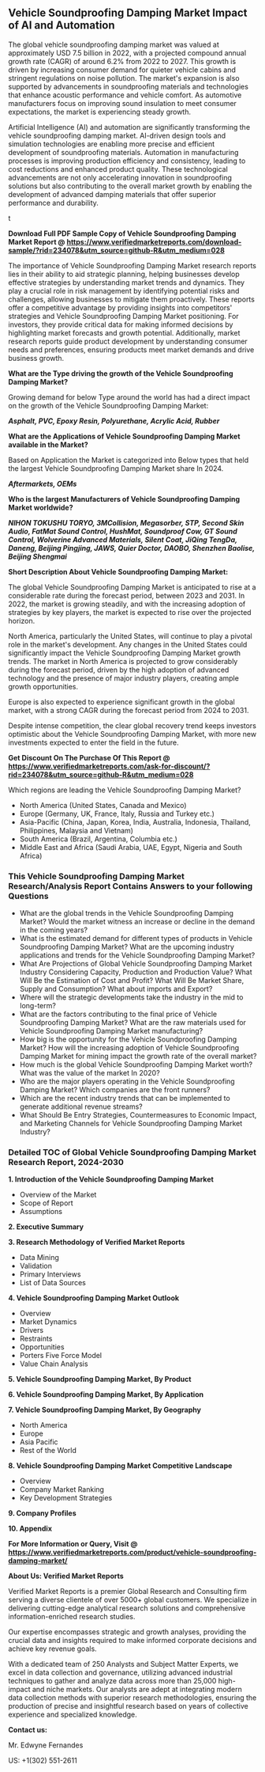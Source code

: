 <h2>Vehicle Soundproofing Damping Market Impact of AI and Automation</h2><p>The global vehicle soundproofing damping market was valued at approximately USD 7.5 billion in 2022, with a projected compound annual growth rate (CAGR) of around 6.2% from 2022 to 2027. This growth is driven by increasing consumer demand for quieter vehicle cabins and stringent regulations on noise pollution. The market's expansion is also supported by advancements in soundproofing materials and technologies that enhance acoustic performance and vehicle comfort. As automotive manufacturers focus on improving sound insulation to meet consumer expectations, the market is experiencing steady growth.</p><p>Artificial Intelligence (AI) and automation are significantly transforming the vehicle soundproofing damping market. AI-driven design tools and simulation technologies are enabling more precise and efficient development of soundproofing materials. Automation in manufacturing processes is improving production efficiency and consistency, leading to cost reductions and enhanced product quality. These technological advancements are not only accelerating innovation in soundproofing solutions but also contributing to the overall market growth by enabling the development of advanced damping materials that offer superior performance and durability.</p>t</p><p id="" class=""><strong>Download Full PDF Sample Copy of Vehicle Soundproofing Damping Market Report @ <a href="https://www.verifiedmarketreports.com/download-sample/?rid=234078&utm_source=github-R&utm_medium=028" target="_blank">https://www.verifiedmarketreports.com/download-sample/?rid=234078&utm_source=github-R&utm_medium=028</a></strong></p><p>The importance of&nbsp;Vehicle Soundproofing Damping Market research reports lies in their ability to aid strategic planning, helping businesses develop effective strategies by understanding market trends and dynamics. They play a crucial role in risk management by identifying potential risks and challenges, allowing businesses to mitigate them proactively. These reports offer a competitive advantage by providing insights into competitors' strategies and Vehicle Soundproofing Damping Market positioning. For investors, they provide critical data for making informed decisions by highlighting market forecasts and growth potential. Additionally, market research reports guide product development by understanding consumer needs and preferences, ensuring products meet market demands and drive business growth.</p><p><strong>What are the&nbsp;Type driving the growth of the Vehicle Soundproofing Damping Market?</strong></p><p id="" class="">Growing demand for below Type around the world has had a direct impact on the growth of the Vehicle Soundproofing Damping Market:</p><em><strong>Asphalt, PVC, Epoxy Resin, Polyurethane, Acrylic Acid, Rubber</strong></em></p><strong>What are the&nbsp;Applications&nbsp;of Vehicle Soundproofing Damping Market available in the Market?</strong></p><p id="" class="">Based on Application the Market is categorized into Below types that held the largest Vehicle Soundproofing Damping Market share In 2024.</p><em><strong>Aftermarkets, OEMs</strong></em></p><strong>Who is the largest Manufacturers of Vehicle Soundproofing Damping Market worldwide?</strong></p><p><em><strong>NIHON TOKUSHU TORYO, 3MCollision, Megasorber, STP, Second Skin Audio, FatMat Sound Control, HushMat, Soundproof Cow, GT Sound Control, Wolverine Advanced Materials, Silent Coat, JiQing TengDa, Daneng, Beijing Pingjing, JAWS, Quier Doctor, DAOBO, Shenzhen Baolise, Beijing Shengmai</strong></em></p><p id="" class=""><strong>Short Description About Vehicle Soundproofing Damping Market:</strong></p><p>The global Vehicle Soundproofing Damping Market is anticipated to rise at a considerable rate during the forecast period, between 2023 and 2031. In 2022, the market is growing steadily, and with the increasing adoption of strategies by key players, the market is expected to rise over the projected horizon.</p><p>North America, particularly the United States, will continue to play a pivotal role in the market's development. Any changes in the United States could significantly impact the Vehicle Soundproofing Damping Market growth trends. The market in North America is projected to grow considerably during the forecast period, driven by the high adoption of advanced technology and the presence of major industry players, creating ample growth opportunities.</p><p>Europe is also expected to experience significant growth in the global market, with a strong CAGR during the forecast period from 2024 to 2031.</p><p>Despite intense competition, the clear global recovery trend keeps investors optimistic about the Vehicle Soundproofing Damping Market, with more new investments expected to enter the field in the future.</p><p id="" class=""><strong>Get Discount On The Purchase Of This Report @ <a href="https://www.verifiedmarketreports.com/ask-for-discount/?rid=234078&utm_source=github-R&utm_medium=028" target="_blank">https://www.verifiedmarketreports.com/ask-for-discount/?rid=234078&utm_source=github-R&utm_medium=028</a></strong></p>Which regions are leading the Vehicle Soundproofing Damping Market?</p><ul><li>North America (United States, Canada and Mexico)</li><li>Europe (Germany, UK, France, Italy, Russia and Turkey etc.)</li><li>Asia-Pacific (China, Japan, Korea, India, Australia, Indonesia, Thailand, Philippines, Malaysia and Vietnam)</li><li>South America (Brazil, Argentina, Columbia etc.)</li><li>Middle East and Africa (Saudi Arabia, UAE, Egypt, Nigeria and South Africa)</li></ul><h3 id="" class="">This Vehicle Soundproofing Damping Market Research/Analysis Report Contains Answers to your following Questions</h3><ul><li>What are the global trends in the Vehicle Soundproofing Damping Market? Would the market witness an increase or decline in the demand in the coming years?</li><li>What is the estimated demand for different types of products in Vehicle Soundproofing Damping Market? What are the upcoming industry applications and trends for the Vehicle Soundproofing Damping Market?</li><li>What Are Projections of Global Vehicle Soundproofing Damping Market Industry Considering Capacity, Production and Production Value? What Will Be the Estimation of Cost and Profit? What Will Be Market Share, Supply and Consumption? What about imports and Export?</li><li>Where will the strategic developments take the industry in the mid to long-term?</li><li>What are the factors contributing to the final price of Vehicle Soundproofing Damping Market? What are the raw materials used for Vehicle Soundproofing Damping Market manufacturing?</li><li>How big is the opportunity for the Vehicle Soundproofing Damping Market? How will the increasing adoption of Vehicle Soundproofing Damping Market for mining impact the growth rate of the overall market?</li><li>How much is the global Vehicle Soundproofing Damping Market worth? What was the value of the market In 2020?</li><li>Who are the major players operating in the Vehicle Soundproofing Damping Market? Which companies are the front runners?</li><li>Which are the recent industry trends that can be implemented to generate additional revenue streams?</li><li>What Should Be Entry Strategies, Countermeasures to Economic Impact, and Marketing Channels for Vehicle Soundproofing Damping Market Industry?</li></ul><h3 id="" class="">Detailed TOC of Global Vehicle Soundproofing Damping Market Research Report, 2024-2030</h3><p id="" class=""><strong>1. Introduction of the Vehicle Soundproofing Damping Market</strong></p><ul><li>Overview of the Market</li><li>Scope of Report</li><li>Assumptions</li></ul><p id="" class=""><strong>2. Executive Summary</strong></p><p id="" class=""><strong>3. Research Methodology of Verified Market Reports</strong></p><ul><li>Data Mining</li><li>Validation</li><li>Primary Interviews</li><li>List of Data Sources</li></ul><p id="" class=""><strong>4. Vehicle Soundproofing Damping Market Outlook</strong></p><ul><li>Overview</li><li>Market Dynamics</li><li>Drivers</li><li>Restraints</li><li>Opportunities</li><li>Porters Five Force Model</li><li>Value Chain Analysis</li></ul><p id="" class=""><strong>5. Vehicle Soundproofing Damping Market, By Product</strong></p><p id="" class=""><strong>6. Vehicle Soundproofing Damping Market, By Application</strong></p><p id="" class=""><strong>7. Vehicle Soundproofing Damping Market, By Geography</strong></p><ul><li>North America</li><li>Europe</li><li>Asia Pacific</li><li>Rest of the World</li></ul><p id="" class=""><strong>8. Vehicle Soundproofing Damping Market Competitive Landscape</strong></p><ul><li>Overview</li><li>Company Market Ranking</li><li>Key Development Strategies</li></ul><p id="" class=""><strong>9. Company Profiles</strong></p><p id="" class=""><strong>10. Appendix</strong></p><p id="" class=""><strong>For More Information or Query, Visit @ <a href="https://www.verifiedmarketreports.com/product/vehicle-soundproofing-damping-market/" target="_blank">https://www.verifiedmarketreports.com/product/vehicle-soundproofing-damping-market/</a></strong></p><p id="" class=""><strong>About Us: Verified Market Reports</strong></p><p id="" class="">Verified Market Reports is a premier Global Research and Consulting firm serving a diverse clientele of over 5000+ global customers. We specialize in delivering cutting-edge analytical research solutions and comprehensive information-enriched research studies.</p><p id="" class="">Our expertise encompasses strategic and growth analyses, providing the crucial data and insights required to make informed corporate decisions and achieve key revenue goals.</p><p id="" class="">With a dedicated team of 250 Analysts and Subject Matter Experts, we excel in data collection and governance, utilizing advanced industrial techniques to gather and analyze data across more than 25,000 high-impact and niche markets. Our analysts are adept at integrating modern data collection methods with superior research methodologies, ensuring the production of precise and insightful research based on years of collective experience and specialized knowledge.</p><p id="" class=""><strong>Contact us:</strong></p><p id="" class="">Mr. Edwyne Fernandes</p><p id="" class="">US: +1(302) 551-2611</p>